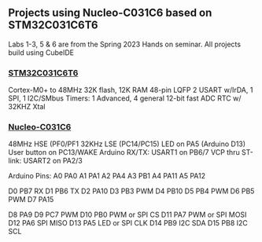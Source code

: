 ## Projects using Nucleo-C031C6 based on STM32C031C6T6

Labs 1-3, 5 & 6 are from the Spring 2023 Hands on seminar.
All projects build using CubeIDE

### [STM32C031C6T6](https://www.st.com/en/microcontrollers-microprocessors/stm32c031c6.html)
Cortex-M0+ to 48MHz 
32K flash,
12K RAM
48-pin LQFP
2 USART w/IrDA, 1 SPI, 1 I2C/SMbus
Timers: 1 Advanced, 4 general
12-bit fast ADC
RTC w/ 32KHZ Xtal

### [Nucleo-C031C6](https://www.st.com/en/evaluation-tools/nucleo-c031c6.html)
48MHz HSE (PF0/PF1
32KHz LSE (PC14/PC15)
LED on PA5 (Arduino D13)
User button on PC13/WAKE
Arduino RX/TX: USART1 on PB6/7
VCP thru ST-link: USART2 on PA2/3

Arduino Pins:
A0  PA0
A1  PA1
A2  PA4
A3  PB1
A4  PA11
A5  PA12

D0  PB7   RX
D1  PB6   TX
D2  PA10
D3  PB3   PWM
D4  PB10
D5  PB4   PWM
D6  PB5   PWM
D7  PA15

D8  PA9
D9  PC7   PWM
D10 PB0   PWM or SPI CS
D11 PA7   PWM or SPI MOSI
D12 PA6   SPI MISO
D13 PA5   LED or SPI CLK
D14 PB9   I2C SDA
D15 PB8   I2C SCL
